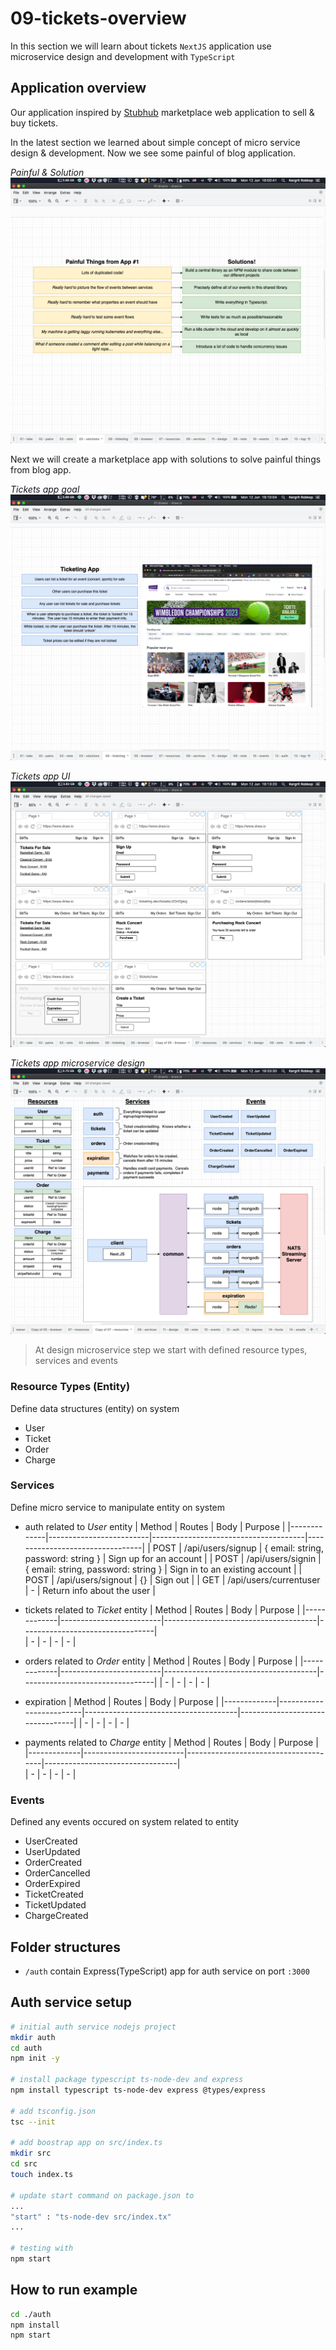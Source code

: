 # 09-tickets-overview

In this section we will learn about tickets `NextJS` application use microservice design and development with `TypeScript`

## Application overview
Our application inspired by [Stubhub](https://www.stubhub.ie/) marketplace web application to sell & buy tickets.

In the latest section we learned about simple concept of micro service design & development. Now we see some painful of blog application.

*Painful & Solution*
![Painful & Solution](assets/painful-solution.png)

Next we will create a marketplace app with solutions to solve painful things from blog app.

*Tickets app goal*
![Ticketing app](assets/ticketing-app.png)

*Tickets app UI*
![Ticketing app ui](assets/ticketing-app-ui.png) 

*Tickets app microservice design*
![Alt text](assets/ticketing-app-microservice-design.png)

>At design microservice step we start with defined resource types, services and events

### Resource Types (Entity)
Define data structures (entity) on system
- User
- Ticket
- Order
- Charge

### Services
Define micro service to manipulate entity on system
- auth related to *User* entity
  | Method      | Routes                  | Body                                 | Purpose                         |
  |-------------|-------------------------|--------------------------------------|---------------------------------|
  | POST        | /api/users/signup       | { email: string, password: string }  | Sign up for an account          |
  | POST        | /api/users/signin       | { email: string, password: string }  | Sign in to an existing account  |
  | POST        | /api/users/signout      | {}                                   | Sign out                        |
  | GET         | /api/users/currentuser  | -                                    | Return info about the user      |
  
- tickets related to *Ticket* entity
  | Method      | Routes                  | Body                                 | Purpose                         |
  |-------------|-------------------------|--------------------------------------|---------------------------------|  
  | -        | -       | -  | -          |
  
- orders related to *Order* entity
  | Method      | Routes                  | Body                                 | Purpose                         |
  |-------------|-------------------------|--------------------------------------|---------------------------------|
  | -        | -       | -  | -          |
  
- expiration
  | Method      | Routes                  | Body                                 | Purpose                         |
  |-------------|-------------------------|--------------------------------------|---------------------------------|
  | -        | -       | -  | -          |
  
- payments related to *Charge* entity
  | Method      | Routes                  | Body                                 | Purpose                         |
  |-------------|-------------------------|--------------------------------------|---------------------------------|  
  | -        | -       | -  | -          |

### Events
Defined any events occured on system related to entity
- UserCreated
- UserUpdated
- OrderCreated
- OrderCancelled
- OrderExpired
- TicketCreated
- TicketUpdated
- ChargeCreated


## Folder structures
- `/auth` contain Express(TypeScript) app for auth service on port `:3000`


## Auth service setup
```sh
# initial auth service nodejs project
mkdir auth
cd auth
npm init -y

# install package typescript ts-node-dev and express
npm install typescript ts-node-dev express @types/express

# add tsconfig.json
tsc --init

# add boostrap app on src/index.ts
mkdir src
cd src
touch index.ts

# update start command on package.json to
...
"start" : "ts-node-dev src/index.tx"
...

# testing with 
npm start
```

## How to run example
```sh
cd ./auth
npm install
npm start
```